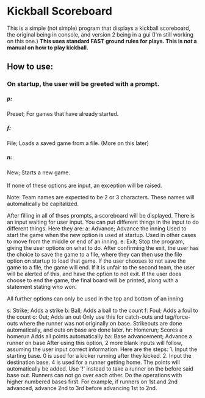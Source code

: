 # Kickball Scoreboard
This is a simple (not simple) program that displays a kickball scoreboard, the original being in console, and version 2 being in a gui (I'm still working on this one.)
**This uses standard FAST ground rules for plays. This is _not_ a manual on how to play kickball.**

## How to use:
### On startup, the user will be greeted with a prompt.
##### p:
Preset; For games that have already started.
##### f:
File; Loads a saved game from a file. (More on this later)
##### n:
New; Starts a new game.
<br>  
If none of these options are input, an exception will be raised.

Note: Team names are expected to be 2 or 3 characters. These names will automatically be capitalized.

After filling in all of thses prompts, a scoreboard will be displayed. There is an input waiting for user input. You can put different things in the input to do different things. Here they are:
a:
    Advance; Advance the inning
    Used to start the game when the new option is used at startup.
    Used in other cases to move from the middle or end of an inning.
e:
    Exit; Stop the program, giving the user options on what to do.
    After confirming the exit, the user has the choice to save the game to a file, where they can then use the file option on startup to load that game.
    If the user chooses to not save the game to a file, the game will end.
    If it is unfair to the second team, the user will be alerted of this, and have the option to not exit.
    If the user does choose to end the game, the final board will be printed, along with a statement stating who won.

All further options can only be used in the top and bottom of an inning

s:
    Strike; Adds a strike
b:
    Ball; Adds a ball to the count
f:
    Foul; Adds a foul to the count
o:
    Out; Adds an out
    Only use this for catch-outs and tag/force-outs where the runner was not originally on base. Strikeouts are done automatically, and outs on base are done later.
hr:
    Homerun; Scores a homerun
    Adds all points automatically
ba:
    Base advancement; Advance a runner on base
    After using this option, 2 more blank inputs will follow, assuming the user input correct information. Here are the steps:
    1. Input the starting base. 0 is used for a kicker running after they kicked.
    2. Input the destination base. 4 is used for a runner getting home. The points will automatically be added. Use '!' instead to take a runner on the before said base out.
    Runners can not go over each other. Do the operations with higher numbered bases first. For example, if runners on 1st and 2nd advanced, advance 2nd to 3rd before advancing 1st to 2nd.